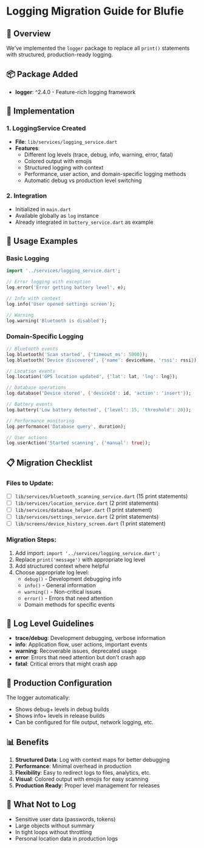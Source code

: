 # Logging Migration Guide for Blufie

## 🎯 Overview
We've implemented the `logger` package to replace all `print()` statements with structured, production-ready logging.

## 📦 Package Added
- **logger**: ^2.4.0 - Feature-rich logging framework

## 🔧 Implementation

### 1. LoggingService Created
- **File**: `lib/services/logging_service.dart`
- **Features**:
  - Different log levels (trace, debug, info, warning, error, fatal)
  - Colored output with emojis
  - Structured logging with context
  - Performance, user action, and domain-specific logging methods
  - Automatic debug vs production level switching

### 2. Integration
- Initialized in `main.dart`
- Available globally as `log` instance
- Already integrated in `battery_service.dart` as example

## 🚀 Usage Examples

### Basic Logging
```dart
import '../services/logging_service.dart';

// Error logging with exception
log.error('Error getting battery level', e);

// Info with context
log.info('User opened settings screen');

// Warning
log.warning('Bluetooth is disabled');
```

### Domain-Specific Logging
```dart
// Bluetooth events
log.bluetooth('Scan started', {'timeout_ms': 5000});
log.bluetooth('Device discovered', {'name': deviceName, 'rssi': rssi});

// Location events  
log.location('GPS location updated', {'lat': lat, 'lng': lng});

// Database operations
log.database('Device stored', {'deviceId': id, 'action': 'insert'});

// Battery events
log.battery('Low battery detected', {'level': 15, 'threshold': 20});

// Performance monitoring
log.performance('Database query', duration);

// User actions
log.userAction('Started scanning', {'manual': true});
```

## 📋 Migration Checklist

### Files to Update:
- [ ] `lib/services/bluetooth_scanning_service.dart` (15 print statements)
- [ ] `lib/services/location_service.dart` (2 print statements)  
- [ ] `lib/services/database_helper.dart` (1 print statement)
- [ ] `lib/services/settings_service.dart` (2 print statements)
- [ ] `lib/screens/device_history_screen.dart` (1 print statement)

### Migration Steps:
1. Add import: `import '../services/logging_service.dart';`
2. Replace `print('message')` with appropriate log level
3. Add structured context where helpful
4. Choose appropriate log level:
   - `debug()` - Development debugging info
   - `info()` - General information
   - `warning()` - Non-critical issues
   - `error()` - Errors that need attention
   - Domain methods for specific events

## 🎨 Log Level Guidelines

- **trace/debug**: Development debugging, verbose information
- **info**: Application flow, user actions, important events
- **warning**: Recoverable issues, deprecated usage
- **error**: Errors that need attention but don't crash app
- **fatal**: Critical errors that might crash app

## 🔧 Production Configuration

The logger automatically:
- Shows debug+ levels in debug builds
- Shows info+ levels in release builds
- Can be configured for file output, network logging, etc.

## 📊 Benefits

1. **Structured Data**: Log with context maps for better debugging
2. **Performance**: Minimal overhead in production
3. **Flexibility**: Easy to redirect logs to files, analytics, etc.
4. **Visual**: Colored output with emojis for easy scanning
5. **Production Ready**: Proper level management for releases

## 🚫 What Not to Log

- Sensitive user data (passwords, tokens)
- Large objects without summary
- In tight loops without throttling
- Personal location data in production logs
